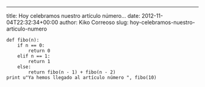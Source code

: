 ---
title: Hoy celebramos nuestro artículo número&#8230;
date: 2012-11-04T22:32:34+00:00
author: Kiko Correoso
slug: hoy-celebramos-nuestro-articulo-numero

<pre><code class="language-python">def fibo(n):
    if n == 0:
        return 0
    elif n == 1:
        return 1
    else:
        return fibo(n - 1) + fibo(n - 2)
print u"Ya hemos llegado al artículo número ", fibo(10)</code></pre>